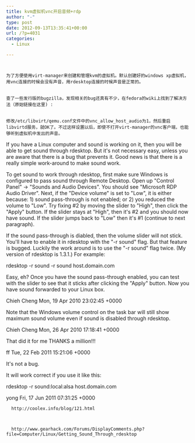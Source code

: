 ```yaml
---
title: kvm虚拟机vnc开启音频+rdp
author: "-"
type: post
date: 2012-09-13T13:35:41+00:00
url: /?p=4031
categories:
  - Linux

---
```

# 
  
    为了方便使用virt-manager来创建和管理kvm的虚拟机。默认创建好的windows xp虚拟机，用vnc连接的时候会没有声音，用rdesktop连接的时候声音是正常的。
  
  
    查了一些发行版的bugzilla，发现相关的bug还真有不少，在fedora的wiki上找到了解决方法（原始链接在这里) : 
  
  
    修改/etc/libvirt/qemu.conf文件中的vnc_allow_host_audio为1，然后重启libvirtd服务，就OK了。不过这样设置以后，即使不打开virt-manager的vnc客户端，也能够听到虚拟机中发出的声音。
  

If you have a Linux computer and sound is working on it, then you will be able to get sound through rdesktop. But it's not necessary easy, unless you are aware that there is a bug that prevents it. Good news is that there is a really simple work-around to make sound work.

To get sound to work through rdesktop, first make sure Windows is configured to pass sound through Remote Desktop. Open up "Control Panel" -> "Sounds and Audio Devices". You should see "Microsoft RDP Audio Driver". Next, if the "Device volume" is set to "Low", it is either because: 1) sound pass-through is not enabled; or 2) you reduced the volume to "Low". Try fixing #2 by moving the slider to "High", then click the "Apply" button. If the slider stays at "High", then it's #2 and you should now have sound. If the slider jumps back to "Low" then it's #1 (continue to next paragraph).

If the sound pass-through is diabled, then the volume slider will not stick. You'll have to enable it in rdesktop with the "-r sound" flag. But that feature is bugged. Luckily the work around is to use the "-r sound" flag twice. (My version of rdesktop is 1.3.1.) For example:


rdesktop -r sound -r sound host.domain.com


Easy, eh? Once you have the sound pass-through enabled, you can test with the slider to see that it sticks after clicking the "Apply" button. Now you have sound forwarded to your Linux box.


  Chieh Cheng
 Mon, 19 Apr 2010 23:02:45 +0000

Note that the Windows volume control on the task bar will still show maximum sound volume even if sound is disabled through rdesktop.


  Chieh Cheng
 Mon, 26 Apr 2010 17:18:41 +0000

That did it for me THANKS a million!!!


  ff
 Tue, 22 Feb 2011 15:21:06 +0000

It's not a bug.
  
It will work correct if you use it like this:

rdesktop -r sound:local:alsa host.domain.com


  yong
 Fri, 17 Jun 2011 07:31:25 +0000


  
    
      http://coolex.info/blog/121.html
    
    
    
      http://www.gearhack.com/Forums/DisplayComments.php?file=Computer/Linux/Getting_Sound_Through_rdesktop
    